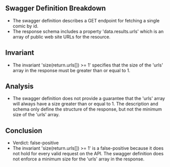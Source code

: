 ## Swagger Definition Breakdown
- The swagger definition describes a GET endpoint for fetching a single comic by id.
- The response schema includes a property 'data.results.urls' which is an array of public web site URLs for the resource.

## Invariant
- The invariant 'size(return.urls[]) >= 1' specifies that the size of the 'urls' array in the response must be greater than or equal to 1.

## Analysis
- The swagger definition does not provide a guarantee that the 'urls' array will always have a size greater than or equal to 1. The description and schema only define the structure of the response, but not the minimum size of the 'urls' array.

## Conclusion
- Verdict: false-positive
- The invariant 'size(return.urls[]) >= 1' is a false-positive because it does not hold for every valid request on the API. The swagger definition does not enforce a minimum size for the 'urls' array in the response.

